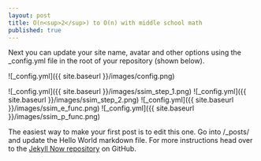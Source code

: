 ```yaml
---
layout: post
title: O(n<sup>2</sup>) to O(n) with middle school math
published: true
---
```


Next you can update your site name, avatar and other options using the _config.yml file in the root of your repository (shown below).

![_config.yml]({{ site.baseurl }}/images/config.png)

![_config.yml]({{ site.baseurl }}/images/ssim_step_1.png)
![_config.yml]({{ site.baseurl }}/images/ssim_step_2.png)
![_config.yml]({{ site.baseurl }}/images/ssim_e_func.png)
![_config.yml]({{ site.baseurl }}/images/ssim_p_func.png)

The easiest way to make your first post is to edit this one. Go into /_posts/ and update the Hello World markdown file. For more instructions head over to the [Jekyll Now repository](https://github.com/barryclark/jekyll-now) on GitHub.

